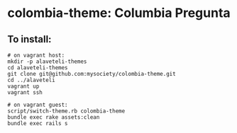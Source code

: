 # colombia-theme: Columbia Pregunta

## To install:

    # on vagrant host:
    mkdir -p alaveteli-themes
    cd alaveteli-themes
    git clone git@github.com:mysociety/colombia-theme.git
    cd ../alaveteli
    vagrant up
    vagrant ssh

    # on vagrant guest:
    script/switch-theme.rb colombia-theme
    bundle exec rake assets:clean
    bundle exec rails s
